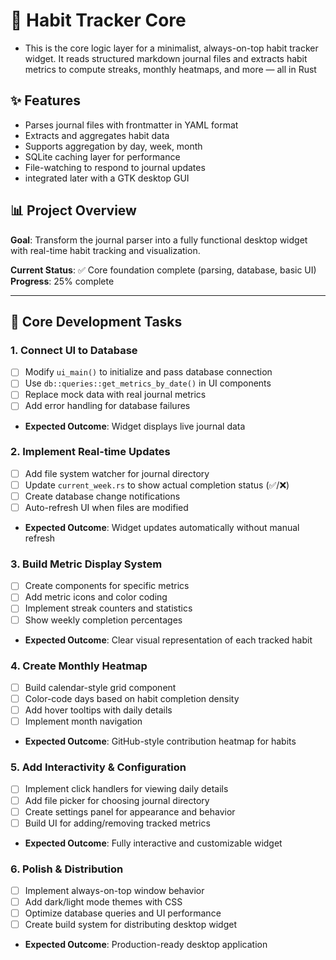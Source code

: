 # 🧠 Habit Tracker Core

- This is the core logic layer for a minimalist, always-on-top habit tracker widget. It reads structured markdown journal files and extracts habit metrics to compute streaks, monthly heatmaps, and more — all in Rust

## ✨ Features

- Parses journal files with frontmatter in YAML format
- Extracts and aggregates habit data
- Supports aggregation by day, week, month
- SQLite caching layer for performance
- File-watching to respond to journal updates
- integrated later with a GTK desktop GUI

## 📊 Project Overview

**Goal**: Transform the journal parser into a fully functional desktop widget with real-time habit tracking and visualization.

**Current Status**: ✅ Core foundation complete (parsing, database, basic UI)
**Progress**: 25% complete

---

## 🎯 Core Development Tasks

### 1. **Connect UI to Database**

- [ ] Modify `ui_main()` to initialize and pass database connection
- [ ] Use `db::queries::get_metrics_by_date()` in UI components
- [ ] Replace mock data with real journal metrics
- [ ] Add error handling for database failures
- **Expected Outcome**: Widget displays live journal data

### 2. **Implement Real-time Updates**

- [ ] Add file system watcher for journal directory
- [ ] Update `current_week.rs` to show actual completion status (✅/❌)
- [ ] Create database change notifications
- [ ] Auto-refresh UI when files are modified
- **Expected Outcome**: Widget updates automatically without manual refresh

### 3. **Build Metric Display System**

- [ ] Create components for specific metrics
- [ ] Add metric icons and color coding
- [ ] Implement streak counters and statistics
- [ ] Show weekly completion percentages
- **Expected Outcome**: Clear visual representation of each tracked habit

### 4. **Create Monthly Heatmap**

- [ ] Build calendar-style grid component
- [ ] Color-code days based on habit completion density
- [ ] Add hover tooltips with daily details
- [ ] Implement month navigation
- **Expected Outcome**: GitHub-style contribution heatmap for habits

### 5. **Add Interactivity & Configuration**

- [ ] Implement click handlers for viewing daily details
- [ ] Add file picker for choosing journal directory
- [ ] Create settings panel for appearance and behavior
- [ ] Build UI for adding/removing tracked metrics
- **Expected Outcome**: Fully interactive and customizable widget

### 6. **Polish & Distribution**

- [ ] Implement always-on-top window behavior
- [ ] Add dark/light mode themes with CSS
- [ ] Optimize database queries and UI performance
- [ ] Create build system for distributing desktop widget
- **Expected Outcome**: Production-ready desktop application
